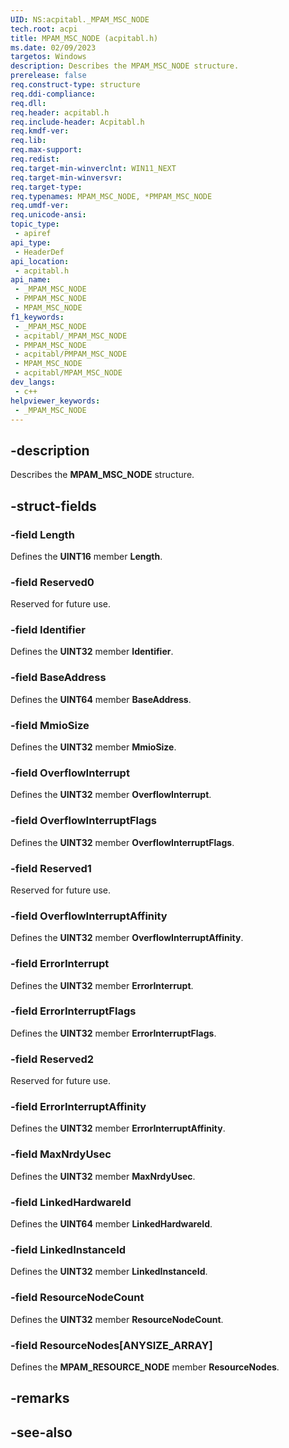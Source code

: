 ```yaml
---
UID: NS:acpitabl._MPAM_MSC_NODE
tech.root: acpi
title: MPAM_MSC_NODE (acpitabl.h)
ms.date: 02/09/2023
targetos: Windows
description: Describes the MPAM_MSC_NODE structure.
prerelease: false
req.construct-type: structure
req.ddi-compliance: 
req.dll: 
req.header: acpitabl.h
req.include-header: Acpitabl.h
req.kmdf-ver: 
req.lib: 
req.max-support: 
req.redist: 
req.target-min-winverclnt: WIN11_NEXT
req.target-min-winversvr: 
req.target-type: 
req.typenames: MPAM_MSC_NODE, *PMPAM_MSC_NODE
req.umdf-ver: 
req.unicode-ansi: 
topic_type:
 - apiref
api_type:
 - HeaderDef
api_location:
 - acpitabl.h
api_name:
 - _MPAM_MSC_NODE
 - PMPAM_MSC_NODE
 - MPAM_MSC_NODE
f1_keywords:
 - _MPAM_MSC_NODE
 - acpitabl/_MPAM_MSC_NODE
 - PMPAM_MSC_NODE
 - acpitabl/PMPAM_MSC_NODE
 - MPAM_MSC_NODE
 - acpitabl/MPAM_MSC_NODE
dev_langs:
 - c++
helpviewer_keywords:
 - _MPAM_MSC_NODE
---
```


## -description

Describes the **MPAM_MSC_NODE** structure.

## -struct-fields

### -field Length

Defines the **UINT16** member **Length**.

### -field Reserved0

Reserved for future use.

### -field Identifier

Defines the **UINT32** member **Identifier**.

### -field BaseAddress

Defines the **UINT64** member **BaseAddress**.

### -field MmioSize

Defines the **UINT32** member **MmioSize**.

### -field OverflowInterrupt

Defines the **UINT32** member **OverflowInterrupt**.

### -field OverflowInterruptFlags

Defines the **UINT32** member **OverflowInterruptFlags**.

### -field Reserved1

Reserved for future use.

### -field OverflowInterruptAffinity

Defines the **UINT32** member **OverflowInterruptAffinity**.

### -field ErrorInterrupt

Defines the **UINT32** member **ErrorInterrupt**.

### -field ErrorInterruptFlags

Defines the **UINT32** member **ErrorInterruptFlags**.

### -field Reserved2

Reserved for future use.

### -field ErrorInterruptAffinity

Defines the **UINT32** member **ErrorInterruptAffinity**.

### -field MaxNrdyUsec

Defines the **UINT32** member **MaxNrdyUsec**.

### -field LinkedHardwareId

Defines the **UINT64** member **LinkedHardwareId**.

### -field LinkedInstanceId

Defines the **UINT32** member **LinkedInstanceId**.

### -field ResourceNodeCount

Defines the **UINT32** member **ResourceNodeCount**.

### -field ResourceNodes[ANYSIZE_ARRAY]

Defines the **MPAM_RESOURCE_NODE** member **ResourceNodes**.

## -remarks

## -see-also
